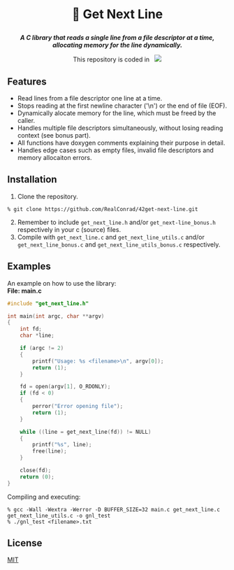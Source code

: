 <h1 align="center">
    <p>
          📗 Get Next Line
    </p>
</h1>

<p align="center">
    <b><i>A C library that reads a single line from a file descriptor at a time, allocating memory for the line dynamically.</i></b>
</p>

<p align="center">
    This repository is coded in&nbsp&nbsp
    <a href="https://skillicons.dev">
        <img src="https://skillicons.dev/icons?i=c" />
    </a>
</p>

## Features
- Read lines from a file descriptor one line at a time.
- Stops reading at the first newline character ('\n') or the end of file (EOF).
- Dynamically alocate memory for the line, which must be freed by the caller.
- Handles multiple file descriptors simultaneously, without losing reading context (see bonus part).
- All functions have doxygen comments explaining their purpose in detail.
- Handles edge cases such as empty files, invalid file descriptors and memory allocaiton errors.

## Installation
1. Clone the repository.
```shell
% git clone https://github.com/RealConrad/42get-next-line.git
```
2. Remember to include `get_next_line.h` and/or `get_next-line_bonus.h` respectively in your c (source) files. 
3. Compile with `get_next_line.c` and `get_next_line_utils.c` and/or `get_next_line_bonus.c` and `get_next_line_utils_bonus.c` respectively.

## Examples
An example on how to use the library:  
**File: main.c**
```c
#include "get_next_line.h"

int main(int argc, char **argv)
{
    int fd;
    char *line;

    if (argc != 2)
    {
        printf("Usage: %s <filename>\n", argv[0]);
        return (1);
    }

    fd = open(argv[1], O_RDONLY);
    if (fd < 0)
    {
        perror("Error opening file");
        return (1);
    }

    while ((line = get_next_line(fd)) != NULL)
    {
        printf("%s", line);
        free(line);
    }

    close(fd);
    return (0);
}
```
Compiling and executing:
```shell
% gcc -Wall -Wextra -Werror -D BUFFER_SIZE=32 main.c get_next_line.c get_next_line_utils.c -o gnl_test
% ./gnl_test <filename>.txt
```


## License
[MIT](https://choosealicense.com/licenses/mit/)
